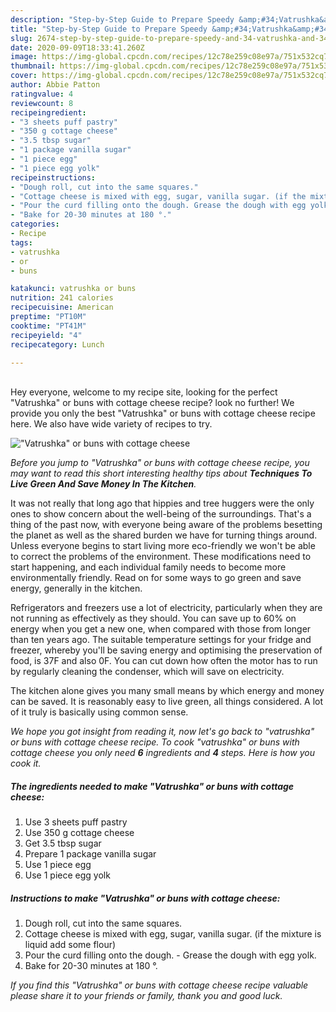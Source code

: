 ```yaml
---
description: "Step-by-Step Guide to Prepare Speedy &amp;#34;Vatrushka&amp;#34; or buns with cottage cheese"
title: "Step-by-Step Guide to Prepare Speedy &amp;#34;Vatrushka&amp;#34; or buns with cottage cheese"
slug: 2674-step-by-step-guide-to-prepare-speedy-and-34-vatrushka-and-34-or-buns-with-cottage-cheese
date: 2020-09-09T18:33:41.260Z
image: https://img-global.cpcdn.com/recipes/12c78e259c08e97a/751x532cq70/vatrushka-or-buns-with-cottage-cheese-recipe-main-photo.jpg
thumbnail: https://img-global.cpcdn.com/recipes/12c78e259c08e97a/751x532cq70/vatrushka-or-buns-with-cottage-cheese-recipe-main-photo.jpg
cover: https://img-global.cpcdn.com/recipes/12c78e259c08e97a/751x532cq70/vatrushka-or-buns-with-cottage-cheese-recipe-main-photo.jpg
author: Abbie Patton
ratingvalue: 4
reviewcount: 8
recipeingredient:
- "3 sheets puff pastry"
- "350 g cottage cheese"
- "3.5 tbsp sugar"
- "1 package vanilla sugar"
- "1 piece egg"
- "1 piece egg yolk"
recipeinstructions:
- "Dough roll, cut into the same squares."
- "Cottage cheese is mixed with egg, sugar, vanilla sugar. (if the mixture is liquid add some flour)"
- "Pour the curd filling onto the dough. Grease the dough with egg yolk."
- "Bake for 20-30 minutes at 180 °."
categories:
- Recipe
tags:
- vatrushka
- or
- buns

katakunci: vatrushka or buns 
nutrition: 241 calories
recipecuisine: American
preptime: "PT10M"
cooktime: "PT41M"
recipeyield: "4"
recipecategory: Lunch

---
```

<br>
Hey everyone, welcome to my recipe site, looking for the perfect &#34;Vatrushka&#34; or buns with cottage cheese recipe? look no further! We provide you only the best &#34;Vatrushka&#34; or buns with cottage cheese recipe here. We also have wide variety of recipes to try.
<br>


![&#34;Vatrushka&#34; or buns with cottage cheese](https://img-global.cpcdn.com/recipes/12c78e259c08e97a/751x532cq70/vatrushka-or-buns-with-cottage-cheese-recipe-main-photo.jpg)

<i>Before you jump to &#34;Vatrushka&#34; or buns with cottage cheese recipe, you may want to read this short interesting healthy tips about 
<strong>Techniques To Live Green And Save Money In The Kitchen</strong>.</i>
</br>

It was not really that long ago that hippies and tree huggers were the only ones to show concern about the well-being of the surroundings. That's a thing of the past now, with everyone being aware of the problems besetting the planet as well as the shared burden we have for turning things around. Unless everyone begins to start living more eco-friendly we won't be able to correct the problems of the environment. These modifications need to start happening, and each individual family needs to become more environmentally friendly. Read on for some ways to go green and save energy, generally in the kitchen.

Refrigerators and freezers use a lot of electricity, particularly when they are not running as effectively as they should. You can save up to 60% on energy when you get a new one, when compared with those from longer than ten years ago. The suitable temperature settings for your fridge and freezer, whereby you'll be saving energy and optimising the preservation of food, is 37F and also 0F. You can cut down how often the motor has to run by regularly cleaning the condenser, which will save on electricity.

The kitchen alone gives you many small means by which energy and money can be saved. It is reasonably easy to live green, all things considered. A lot of it truly is basically using common sense.


<i>We hope you got insight from reading it, now let's go back to &#34;vatrushka&#34; or buns with cottage cheese recipe. To cook &#34;vatrushka&#34; or buns with cottage cheese you only need <strong>6</strong> ingredients and <strong>4</strong> steps. Here is how you cook it.
</i>

##### The ingredients needed to make &#34;Vatrushka&#34; or buns with cottage cheese:

1. Use 3 sheets puff pastry
1. Use 350 g cottage cheese
1. Get 3.5 tbsp sugar
1. Prepare 1 package vanilla sugar
1. Use 1 piece egg
1. Use 1 piece egg yolk


##### Instructions to make &#34;Vatrushka&#34; or buns with cottage cheese:

1. Dough roll, cut into the same squares.
1. Cottage cheese is mixed with egg, sugar, vanilla sugar. (if the mixture is liquid add some flour)
1. Pour the curd filling onto the dough. - Grease the dough with egg yolk.
1. Bake for 20-30 minutes at 180 °.


<i>If you find this &#34;Vatrushka&#34; or buns with cottage cheese recipe valuable please share it to your friends or family, thank you and good luck.</i>
